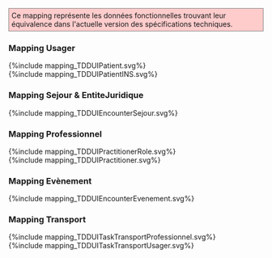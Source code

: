 <p style="background-color: #ffcccc; border:1px solid grey; padding: 5px; max-width: 790px;">
Ce mapping représente les données fonctionnelles trouvant leur équivalence dans l'actuelle version des spécifications techniques.
</p>

### Mapping Usager

<div>{%include mapping_TDDUIPatient.svg%}</div>
<div>{%include mapping_TDDUIPatientINS.svg%}</div>

### Mapping Sejour & EntiteJuridique

<div>{%include mapping_TDDUIEncounterSejour.svg%}</div>

### Mapping Professionnel

<div>{%include mapping_TDDUIPractitionerRole.svg%}</div>

<div>{%include mapping_TDDUIPractitioner.svg%}</div>


### Mapping Evènement

<div>{%include mapping_TDDUIEncounterEvenement.svg%}</div>

### Mapping Transport

<div>{%include mapping_TDDUITaskTransportProfessionnel.svg%}</div>

<div>{%include mapping_TDDUITaskTransportUsager.svg%}</div>
